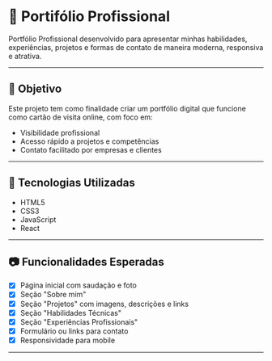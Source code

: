 # 📁 Portifólio Profissional

Portfólio Profissional desenvolvido para apresentar minhas habilidades, experiências, projetos e formas de contato de maneira moderna, responsiva e atrativa.

---

## 📌 Objetivo

Este projeto tem como finalidade criar um portfólio digital que funcione como cartão de visita online, com foco em:

- Visibilidade profissional
- Acesso rápido a projetos e competências
- Contato facilitado por empresas e clientes

---

## 🚀 Tecnologias Utilizadas

- HTML5
- CSS3
- JavaScript
- React 

---

## 📷 Funcionalidades Esperadas

- [x] Página inicial com saudação e foto
- [x] Seção "Sobre mim"
- [x] Seção "Projetos" com imagens, descrições e links
- [x] Seção "Habilidades Técnicas"
- [x] Seção "Experiências Profissionais"
- [x] Formulário ou links para contato
- [x] Responsividade para mobile

---



